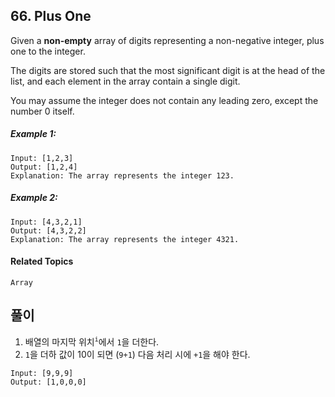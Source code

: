 ## 66. Plus One

Given a **non-empty** array of digits representing a non-negative integer, plus one to the integer.

The digits are stored such that the most significant digit is at the head of the list, and each element in the array contain a single digit.

You may assume the integer does not contain any leading zero, except the number 0 itself.

##### Example 1:

```
Input: [1,2,3]
Output: [1,2,4]
Explanation: The array represents the integer 123.
```

##### Example 2:

```
Input: [4,3,2,1]
Output: [4,3,2,2]
Explanation: The array represents the integer 4321.
```

#### Related Topics

`Array`

## 풀이

1. 배열의 마지막 위치<sup>`i`</sup>에서 `1`을 더한다.
2. `1`을 더하 값이 10이 되면 (`9+1`) 다음 처리 시에 `+1`을 해야 한다.

```
Input: [9,9,9]
Output: [1,0,0,0]
```